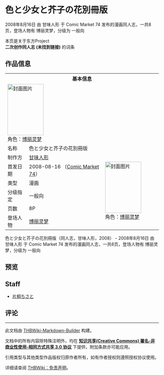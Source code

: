 # 色と少女と芥子の花別冊版

<!-- source html: G:\repos\THBWiki-Markdown-Builder\THBWikiMarkdown\Temp\main\3\3b\ns0%3A%E8%89%B2%E3%81%A8%E5%B0%91%E5%A5%B3%E3%81%A8%E8%8A%A5%E5%AD%90%E3%81%AE%E8%8A%B1%E5%88%A5%E5%86%8A%E7%89%88.html -->

2008年8月16日 由 甘味人形 于 Comic Market 74 发布的漫画同人志，一共8页，登场人物有 博丽灵梦，分级为 一般向

本页是关于东方Project  
 **二次创作同人志 (未找到链接)** 的词条
## 作品信息

<table><tbody><tr><th colspan="3">基本信息</th></tr><tr><td class="cover-artwork-mobile" colspan="2"><a href="./文件-色と少女と芥子の花別冊版封面.jpg.md" class="image" title="封面图片"><img alt="封面图片" src="https://upload.thwiki.cc/thumb/d/d3/%E8%89%B2%E3%81%A8%E5%B0%91%E5%A5%B3%E3%81%A8%E8%8A%A5%E5%AD%90%E3%81%AE%E8%8A%B1%E5%88%A5%E5%86%8A%E7%89%88%E5%B0%81%E9%9D%A2.jpg/118px-%E8%89%B2%E3%81%A8%E5%B0%91%E5%A5%B3%E3%81%A8%E8%8A%A5%E5%AD%90%E3%81%AE%E8%8A%B1%E5%88%A5%E5%86%8A%E7%89%88%E5%B0%81%E9%9D%A2.jpg" decoding="async" loading="lazy" width="118" height="168" srcset="https://upload.thwiki.cc/thumb/d/d3/%E8%89%B2%E3%81%A8%E5%B0%91%E5%A5%B3%E3%81%A8%E8%8A%A5%E5%AD%90%E3%81%AE%E8%8A%B1%E5%88%A5%E5%86%8A%E7%89%88%E5%B0%81%E9%9D%A2.jpg/177px-%E8%89%B2%E3%81%A8%E5%B0%91%E5%A5%B3%E3%81%A8%E8%8A%A5%E5%AD%90%E3%81%AE%E8%8A%B1%E5%88%A5%E5%86%8A%E7%89%88%E5%B0%81%E9%9D%A2.jpg 1.5x, https://upload.thwiki.cc/thumb/d/d3/%E8%89%B2%E3%81%A8%E5%B0%91%E5%A5%B3%E3%81%A8%E8%8A%A5%E5%AD%90%E3%81%AE%E8%8A%B1%E5%88%A5%E5%86%8A%E7%89%88%E5%B0%81%E9%9D%A2.jpg/236px-%E8%89%B2%E3%81%A8%E5%B0%91%E5%A5%B3%E3%81%A8%E8%8A%A5%E5%AD%90%E3%81%AE%E8%8A%B1%E5%88%A5%E5%86%8A%E7%89%88%E5%B0%81%E9%9D%A2.jpg 2x" data-file-width="270" data-file-height="384"></a><div class="cover-char">角色：<a href="./博丽灵梦.md" title="博丽灵梦">博丽灵梦</a></div></td>
</tr><tr><td class="label">名称</td><td colspan="2"> 色と少女と芥子の花別冊版 </td></tr><tr><td class="label">制作方</td><td><a href="./甘味人形.md" title="甘味人形">甘味人形</a></td><td class="cover-artwork" rowspan="6" style="min-width:168px;"><a href="./文件-色と少女と芥子の花別冊版封面.jpg.md" class="image" title="封面图片"><img alt="封面图片" src="https://upload.thwiki.cc/thumb/d/d3/%E8%89%B2%E3%81%A8%E5%B0%91%E5%A5%B3%E3%81%A8%E8%8A%A5%E5%AD%90%E3%81%AE%E8%8A%B1%E5%88%A5%E5%86%8A%E7%89%88%E5%B0%81%E9%9D%A2.jpg/118px-%E8%89%B2%E3%81%A8%E5%B0%91%E5%A5%B3%E3%81%A8%E8%8A%A5%E5%AD%90%E3%81%AE%E8%8A%B1%E5%88%A5%E5%86%8A%E7%89%88%E5%B0%81%E9%9D%A2.jpg" decoding="async" loading="lazy" width="118" height="168" srcset="https://upload.thwiki.cc/thumb/d/d3/%E8%89%B2%E3%81%A8%E5%B0%91%E5%A5%B3%E3%81%A8%E8%8A%A5%E5%AD%90%E3%81%AE%E8%8A%B1%E5%88%A5%E5%86%8A%E7%89%88%E5%B0%81%E9%9D%A2.jpg/177px-%E8%89%B2%E3%81%A8%E5%B0%91%E5%A5%B3%E3%81%A8%E8%8A%A5%E5%AD%90%E3%81%AE%E8%8A%B1%E5%88%A5%E5%86%8A%E7%89%88%E5%B0%81%E9%9D%A2.jpg 1.5x, https://upload.thwiki.cc/thumb/d/d3/%E8%89%B2%E3%81%A8%E5%B0%91%E5%A5%B3%E3%81%A8%E8%8A%A5%E5%AD%90%E3%81%AE%E8%8A%B1%E5%88%A5%E5%86%8A%E7%89%88%E5%B0%81%E9%9D%A2.jpg/236px-%E8%89%B2%E3%81%A8%E5%B0%91%E5%A5%B3%E3%81%A8%E8%8A%A5%E5%AD%90%E3%81%AE%E8%8A%B1%E5%88%A5%E5%86%8A%E7%89%88%E5%B0%81%E9%9D%A2.jpg 2x" data-file-width="270" data-file-height="384"></a><div class="cover-char">角色：<a href="./博丽灵梦.md" title="博丽灵梦">博丽灵梦</a></div></td>
</tr><tr><td class="label">首发日期</td><td>2008-08-16&#160;（<a href="/展会作品列表?e=Comic+Market%2374">Comic Market 74</a>）</td></tr><tr><td class="label">类型</td><td>漫画</td></tr><tr><td class="label">分级指定</td><td>一般向</td></tr><tr><td class="label">页数</td><td>8P</td></tr><tr><td class="label">登场人物</td><td><a href="./博丽灵梦.md" title="博丽灵梦">博丽灵梦</a></td></tr></tbody></table>

色と少女と芥子の花別冊版（同人志，甘味人形，2008） - 2008年8月16日 由 甘味人形 于 Comic Market 74 发布的漫画同人志，一共8页，登场人物有 博丽灵梦，分级为 一般向
## 预览
## Staff
- [片桐ちさと](./片桐ちさと.md)

## 评论




---

此文档由 [THBWiki-Markdown-Builder](https://github.com/Delsin-Yu/THBWiki-Markdown-Builder) 构建。

文档中的所有内容除特殊注明外，均在 [**知识共享(Creative Commons) 署名-非商业性使用-相同方式共享 3.0 协议**](https://creativecommons.org/licenses/by-sa/3.0/deed.zh-hans) 下提供，附加条款亦可能应用。

引用类型与其他类型作品版权归原作者所有，如有作者授权则遵照授权协议使用。

详细请查阅 [THBWiki：免责声明](https://thbwiki.cc/THBWiki:%E5%85%8D%E8%B4%A3%E5%A3%B0%E6%98%8E)。

